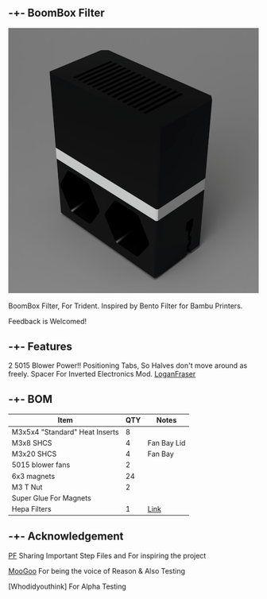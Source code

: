 ## -+- BoomBox Filter

![image1](https://github.com/ObliviousGmn/Printer-Mods/blob/main/BoomBox%20Filter/Images/Render.png)

BoomBox Filter, For Trident. Inspired by Bento Filter for Bambu Printers.

Feedback is Welcomed!

## -+- Features
2 5015 Blower Power!!
Positioning Tabs, So Halves don't move around as freely.
Spacer For Inverted Electronics Mod. [LoganFraser](https://github.com/VoronDesign/VoronUsers/tree/master/printer_mods/LoganFraser/TridentInvertedElectronics)

## -+- BOM  
|Item|QTY|Notes|
|----|-|--|
|M3x5x4 "Standard" Heat Inserts|8|
|M3x8 SHCS|4|Fan Bay Lid|
|M3x20 SHCS|4|Fan Bay|
|5015 blower fans|2|
|6x3 magnets|24|
|M3 T Nut|2|
|Super Glue For Magnets|
|Hepa Filters|1|[Link](https://www.amazon.com/gp/product/B0782T7L6P)

## -+- Acknowledgement
[PF](https://github.com/Diyshift/3D-Printer/tree/main/Short%20Stack%20Bento%20Filter) Sharing Important Step Files and For inspiring the project

[MooGoo](https://github.com/oogoom) For being the voice of Reason & Also Testing

[Whodidyouthink] For Alpha Testing
